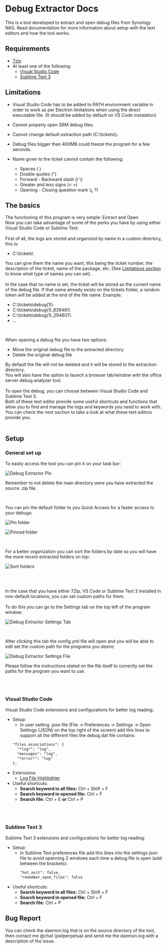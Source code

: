 # Debug Extractor Docs

This is a tool developed to extract and open debug files from Synology NAS. Read documentation for more information about setup with the text editors and how the tool works. 

## Requirements
- [7zip](https://www.7-zip.org/download.html)
- At least one of the following:
  - [Visual Studio Code](https://code.visualstudio.com/download)
  - [Sublime Text 3](https://www.sublimetext.com/3)

## Limitations
- Visual Studio Code has to be added to PATH environment variable in order to work as per Electron limitations when using the direct executable file. (It should be added by default on VS Code instalation)
- Cannot properly open SRM debug files.
- Cannot change default extraction path (C:\\tickets\\).
- Debug files bigger than 400MB could freeze the program for a few seconds. 

- Name given to the ticket cannot contain the following: 
  - Spaces ( )
  - Double quotes (")
  - Forward - Backward slash (/ \\)
  - Greater and less signs (< >)
  - Opening - Closing question mark (¿ ?)


## The basics
The functioning of this program is very simple: Extract and Open.
<br>
Now you can take advantage of some of the perks you have by using either Visual Studio Code or Sublime Text.
<br><br>
First of all, the logs are stored and organized by name in a custom directory, this is:
- C:\tickets\

You can give them the name you want, this being the ticket number, the description of the ticket, name of the package, etc. (See [Limitations section](#limitations) to know what type of names you can set).
<br><br>
In the case that no name is set, the ticket will be stored as the current name of the debug file. If that name already exists on the tickets folder, a random token will be added at the end of the file name.
Example:
- C:\tickets\debug(1)\ 
- C:\tickets\debug(1)_839461\
- C:\tickets\debug(1)_294607\ 
- ...

<br>

When opening a debug file you have two options:
- Move the original debug file to the extracted directory
- Delete the original debug file

By default the file will not be deleted and it will be stored to the extraction directory. 
<br>
You will also have the option to launch a browser tab/window with the office server debug analyzer tool.
<br><br>
To open the debug, you can choose between Visual Studio Code and Sublime Text 3.
<br>
Both of these text editor provide some useful shortcuts and functions that allow you to find and manage the logs and keywords you need to work with.
<br>
You can check the next section to take a look at what these text editors provide you.
<br><br>

## Setup

### General set up

To easily access the tool you can pin it on your task bar:
<br>

![Debug Extractor Pin](https://i.imgur.com/aJmkPMN.png)

Remember to not delete the main directory were you have extracted the source .zip file.

<br>

You can pin the default folder to you Quick Access for a faster access to your debugs:
<br>

![Pin folder](https://i.imgur.com/DRZzH0e.png)

![Pinned folder](https://i.imgur.com/dwSB0EK.png)

<br>

For a better organization you can sort the folders by date so you will have the more recent extracted folders on top:

![Sort folders](https://i.imgur.com/cDojZYW.png)

<br><br>

In the case that you have either 7Zip, VS Code or Sublime Text 3 installed in non-default locations, you can set custom paths for them.
<br><br>
To do this you can go to the Settings tab on the top left of the program window:
<br>

![Debug Extractor Settings Tab](https://i.imgur.com/fEQkWvn.png)

<br>

After clicking this tab the config.yml file will open and you will be able to edit set the custom path for the programs you desire:
<br>

![Debug Extractor Settings File](https://i.imgur.com/nnYV3ca.png)

Please follow the instructions stated on the file itself to correctly set the paths for the program you want to use.

<br><br>

### Visual Studio Code
Visual Studio Code extensions and configurations for better log reading:
- Setup:
  - In user setting .json file (File -> Preferences -> Settings -> Open Settings (JSON) on the top right of the screen) add this lines to support all the different files the debug.dat file contains:
  ```markdown
  "files.associations": {
    "*log*": "log",
    "messages": "log",
    "*error*": "log"
  },
  ```
- Extensions:
  - [Log File Highlighter](https://marketplace.visualstudio.com/items?itemName=emilast.LogFileHighlighter&ssr=false#overview)
- Useful shortcuts:
  - __Search keyword in all files:__ Ctrl + Shift + F
  - __Search keyword in opened file:__ Ctrl + F
  - __Search file:__ Ctrl + E __or__ Ctrl + P
    
<br><br>

### Sublime Text 3
Sublime Text 3 extensions and configurations for better log reading:
- Setup:
  - In Sublime Text preferences file add this lines into the settings json file to avoid openning 2 windows each time a debug file is open (add between the brackets):
    ```markdown
    "hot_exit": false,
    "remember_open_files": false
    ```
- Useful shortcuts:
  - __Search keyword in all files:__ Ctrl + Shift + F
  - __Search keyword in opened file:__ Ctrl + F
  - __Search file:__ Ctrl + P


## Bug Report
You can check the daemon.log that is on the source directory of the tool, then contact me @chat (joelperpetua) and send me the daemon.log with a description of the issue.

